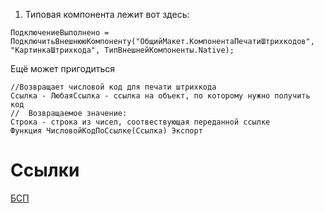 1. Типовая компонента лежит вот здесь: 

`ПодключениеВыполнено = ПодключитьВнешнююКомпоненту("ОбщийМакет.КомпонентаПечатиШтрихкодов", "КартинкаШтрихкода", ТипВнешнейКомпоненты.Native);`



Ещё может пригодиться

``` 1C
//Возвращает числовой код для печати штрихкода 
Ссылка - ЛюбаяСсылка - ссылка на объект, по которому нужно получить код
//	Возвращаемое значение:
Строка - строка из чисел, соотвествующая переданной ссылке
Функция ЧисловойКодПоСсылке(Ссылка) Экспорт
```

# Ссылки
[БСП](БСП.md)
